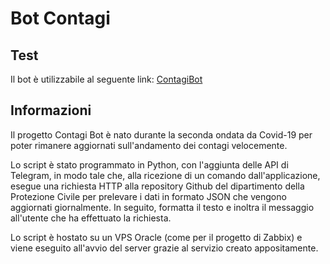 # Bot Contagi
## Test
Il bot è utilizzabile al seguente link: [ContagiBot](https://t.me/ContagiatiBot)
## Informazioni
Il progetto Contagi Bot è nato durante la seconda ondata da Covid-19 per poter rimanere aggiornati sull'andamento dei contagi velocemente.

Lo script è stato programmato in Python, con l'aggiunta delle API di Telegram, in modo tale che, alla ricezione di un comando dall'applicazione, esegue una richiesta HTTP alla repository Github del dipartimento della Protezione Civile per prelevare i dati in formato JSON che vengono aggiornati giornalmente.
In seguito, formatta il testo e inoltra il messaggio all'utente che ha effettuato la richiesta.

Lo script è hostato su un VPS Oracle (come per il progetto di Zabbix) e viene eseguito all'avvio del server grazie al servizio creato appositamente.
